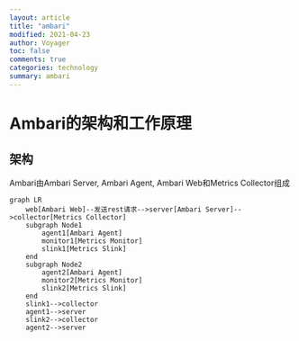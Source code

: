 ```yaml
---
layout: article
title: "ambari"
modified: 2021-04-23
author: Voyager
toc: false
comments: true
categories: technology
summary: ambari
---
```


# Ambari的架构和工作原理
## 架构
Ambari由Ambari Server, Ambari Agent, Ambari Web和Metrics Collector组成

```mermaid
graph LR
    web[Ambari Web]--发送rest请求-->server[Ambari Server]-->collector[Metrics Collector]
    subgraph Node1
        agent1[Ambari Agent]
        monitor1[Metrics Monitor]
        slink1[Metrics Slink]
    end
    subgraph Node2
        agent2[Ambari Agent]
        monitor2[Metrics Monitor]
        slink2[Metrics Slink]
    end
    slink1-->collector
    agent1-->server
    slink2-->collector
    agent2-->server


```













